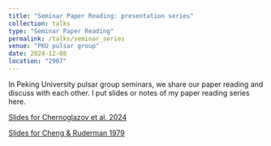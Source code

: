 ```yaml
---
title: "Seminar Paper Reading: presentation series"
collection: talks
type: "Seminar Paper Reading"
permalink: /talks/seminar_series
venue: "PKU pulsar group"
date: 2024-12-08
location: "2907"
---
```

In Peking University pulsar group seminars, we share our paper reading and discuss with each other. I put slides or notes of my paper reading series here.

[Slides for Chernoglazov et al. 2024](http://DiscoEgg.github.io/files/2024_chernoglazov_etal_coherence_simulation.pdf)

[Slides for Cheng & Ruderman 1979](http://DiscoEgg.github.io/files/cheng_ruderman_1979.pdf)
